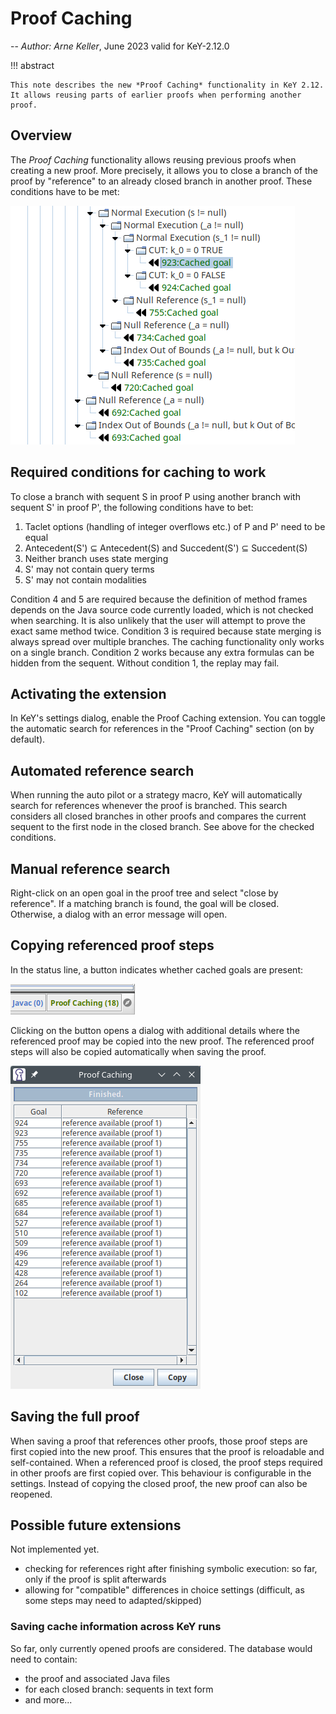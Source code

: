 # Proof Caching

-- *Author: Arne Keller*, June 2023 valid for KeY-2.12.0

!!! abstract

    This note describes the new *Proof Caching* functionality in KeY 2.12.
    It allows reusing parts of earlier proofs when performing another proof.
   

## Overview

The *Proof Caching* functionality allows reusing previous proofs when creating a new proof.
More precisely, it allows you to close a branch of the proof by "reference" to an already closed branch in another proof.
These conditions have to be met:

![tree with cached goals](./ProofCachingTree.png)

## Required conditions for caching to work

To close a branch with sequent S in proof P using another branch with sequent S' in proof P', the following conditions have to bet:

1. Taclet options (handling of integer overflows etc.) of P and P' need to be equal
2. Antecedent(S') ⊆ Antecedent(S) and Succedent(S') ⊆ Succedent(S)
3. Neither branch uses state merging
4. S' may not contain query terms
5. S' may not contain modalities

Condition 4 and 5 are required because the definition of method frames depends on the Java source code currently loaded,
which is not checked when searching.
It is also unlikely that the user will attempt to prove the exact same method twice.
Condition 3 is required because state merging is always spread over multiple branches.
The caching functionality only works on a single branch.
Condition 2 works because any extra formulas can be hidden from the sequent.
Without condition 1, the replay may fail.

## Activating the extension

In KeY's settings dialog, enable the Proof Caching extension.
You can toggle the automatic search for references in the "Proof Caching" section (on by default).

## Automated reference search

When running the auto pilot or a strategy macro, KeY will automatically search for references
whenever the proof is branched.
This search considers all closed branches in other proofs and compares the current sequent to the
first node in the closed branch.
See above for the checked conditions.

## Manual reference search

Right-click on an open goal in the proof tree and select "close by reference".
If a matching branch is found, the goal will be closed.
Otherwise, a dialog with an error message will open.

## Copying referenced proof steps

In the status line, a button indicates whether cached goals are present:

![button in status line](./ProofCachingStatusLine.png)

Clicking on the button opens a dialog with additional details where the referenced proof
may be copied into the new proof.
The referenced proof steps will also be copied automatically when saving the proof.

![dialog](./ProofCachingDialog.png)

## Saving the full proof

When saving a proof that references other proofs, those proof steps are first copied into the new proof.
This ensures that the proof is reloadable and self-contained.
When a referenced proof is closed, the proof steps required in other proofs are first copied over.
This behaviour is configurable in the settings.
Instead of copying the closed proof, the new proof can also be reopened.

## Possible future extensions

Not implemented yet.

- checking for references right after finishing symbolic execution: so far, only if the proof is split afterwards
- allowing for "compatible" differences in choice settings (difficult, as some steps may need to adapted/skipped)

### Saving cache information across KeY runs

So far, only currently opened proofs are considered.
The database would need to contain:

- the proof and associated Java files
- for each closed branch: sequents in text form
- and more...